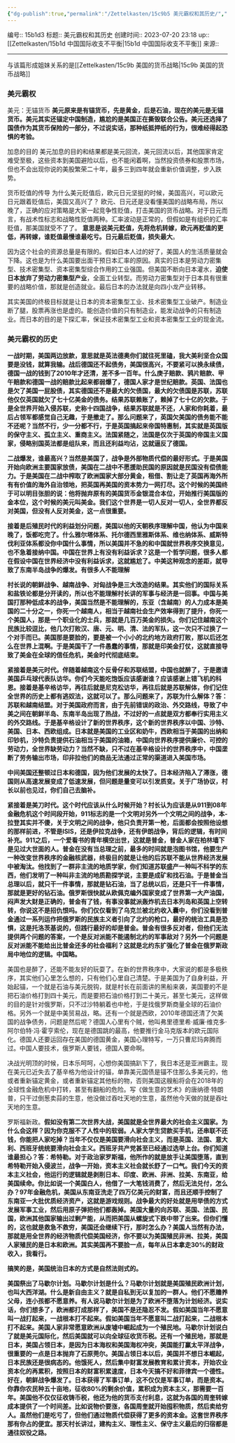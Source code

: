 ```yaml
---
{"dg-publish":true,"permalink":"/Zettelkasten/15c9b5 美元霸权和其历史/","dgPassFrontmatter":true}
---
```


编号:: 15b1d3
标题:: 美元霸权和其历史
创建时间:: 2023-07-20 23:18
up:: [[Zettelkasten/15b1d 中国国际收支不平衡\|15b1d 中国国际收支不平衡]]
来源:: 

---
与该篇形成姐妹关系的是[[Zettelkasten/15c9b 美国的货币战略\|15c9b 美国的货币战略]]

### 美元霸权
美元：无锚货币
**美元原来是有锚货币，先是黄金，后是石油，现在的美元是无锚货币。美元其实还锚定中国制造，尴尬的是美国正在撕毁联合公告。美元还选择了国债作为其货币保险的一部分，不过说实话，那种纸抵押纸的行为，很难经得起恐惧的考验。**

加息的目的
美元加息的目的和结果都是美元回流，美元回流以后，其他国家肯定难受至极，这些资本到美国避险以后，也不能闲着啊，当然投资债券和股票市场，但也不会出现你说的美股繁荣二十年，最多三到四年就会重新价值调整，步入跌势。

货币贬值的传导
为什么美元贬值后，欧元日元坚挺的时候，美国高兴，可以欧元日元跟着贬值后，美国又高兴了？
欧元、日元还是没看懂美国的战略布局，所以晚了，正确的应对策略是大家一起竞争性贬值，打击美国的货币战略。对于日元而言，有战术性标志和战略性贬值两种。汇率波动是正常的，但假如是有组织的汇率贬值，那美国就受不了了。
**意思是说美元贬值，先将危机转嫁，欧元再贬值的更低，再转嫁，谁贬值最慢谁最吃亏。日元最后贬值，损失最大**。

因为这个社会的资源总量是有限的。假如日本人过的好了，美国人的生活质量就会下降。这也是为什么美国要出面干预日本汇率的原因。真实的日本是劳动力密集型、技术密集型、资本密集型综合作用的工业强国。但美国不断向日本灌水，**迫使日本放弃了劳动力密集型产业**，全面工业转型。而劳动力密集型对于日本具有很重要的战略价值，那就是创造就业。最后日本的办法就是向四小龙产业转移。

其实美国的终极目标就是让日本的资本密集型工业、技术密集型工业破产。制造业断了腿，股票再涨也是虚的。能创造价值的只有制造业，能发动战争的只有制造业。而日本的目的是下探汇率，保证技术密集型工业和资本密集型工业的现金流。

### 美元霸权的历史

**一战时期，美国两边放款，意思就是英法德奥你们就往死里磕，我大美利坚合众国要是没钱，就算我输。战后德国还不起债务，美国很高兴，不要紧可以换永续债，德国一战的钱到了2010年才还清，差不多一百年。什么庚子赔款、鸦片赔款、甲午赔款和德国一战的赔款比起来都弱爆了，德国人家才是世纪赔款。英国、法国也是欠了美国一屁股债，其实德国还不是最大的欠债国，最大的欠债国是苏联，苏联他仅仅英国就欠了七十亿美金的债务。结果苏联赖账了，赖掉了七十亿的欠款。于是全世界开始入侵苏联，史称十四国战争，结果苏联就是不还，人家和你耗着，最后占领军都感觉自己无趣，于是撤走了。那么问题来了，英国欠美国的债务能不能不还呢？当然不行，少一分都不行，于是英国搞起来帝国特惠制，其实就是英国版的保守主义、孤立主义、重商主义。法国紧随之，法国是仅次于英国的帝国主义国家，侵略别国英法都是组队来，而且还利益均沾，这就逼反了德国。**

**二战爆发，谁最高兴？当然是美国了，战争是外部物质代偿的最好形式。于是美国开始向欧洲主要国家放债，美国在二战中不愿援助民国的原因就是民国没有偿债能力。于是美国在二战中榨取了欧洲国家大部分黄金，租借、割让走了英国再海外所有有价值的海外自治领地，把英国再美国的资本势力一网打尽。这个时候的美国终于可以明目张胆的说：他将抛弃原有的美国货币金银混合本位，开始推行美国版的金本位，这个时候的美元叫美金。我们这个世界是一切人反对一切人，全世界都反对美国，但没有人反对美金，这一点很重要。**

**接着是后殖民时代的利益划分问题，美国以他的天朝秩序理解中国，他认为中国来晚了，饭都吃完了。什么雅尔塔体系、托尔德西里雅斯体系、维也纳体系、威斯特伐利亚体系都没你中国什么事情，所以美国并不急的和中国就世界秩序交换意见，也不急着接纳中国。中国在世界上有没有利益诉求？这是一个哲学问题，很多人都在假设中国在世界经济中没有利益诉求，这就尴尬了。中美这种观念的差距，就导致了东南半岛战争的爆发。有很多人不能理解**

**村长说的朝鲜战争、越南战争、对匈战争是三大改造的结果。其实他们的国际关系和盐铁论都是分开读的，所以也不能理解村长讲的军事与经济是一回事。中国与美国打那种低成本的战争，美国当然是不能理解的，东亚（含越南）的人力成本是美国的二十分之一，你死一个越南人，相当于越南社会生产效率得到了提升，你死一个美国人，那是一个职业化的士兵，那就是几百万美金的损失。你们记住越南这个民族比较逗比，他几次打败汉、唐、元、明、清、法的军队，这一次只不过换了一个对手而已。美国那是要脸的，要是被一个小小的北约地方政府打败，那以后还怎么在世界上混啊。于是美国干了一件愚蠢的事情，那就是印美金打仗，这就直接导致了美金在全球的信任危机，美金时代彻底结束。**

**紧接着是美元时代。伴随着越南这个反骨仔和苏联结盟，中国也就醉了，于是邀请美国乒乓球代表队访华。你们今天能吃饱饭应该感谢谁？应该感谢上错飞机的科恩。接着是基辛格访华，再往后就是尼克松访华，再往后就是苏联解体，你们记住全世界的历史上都有逃奴法，这就可以了。那么问题来了，苏联为什么解体？答：苏联和越南结盟。对于美国政府而言，由于先前错误的政治、外交路线，导致了中美之间在朝鲜半岛、东南半岛出现了热战，不过好的一点就是双方都奉行实用主义的外交路线。于是基辛格设计了新的世界秩序，这个新的世界秩序以中国、沙特、美国、日本、西欧组成。日本就是美国的工业区和奶牛，西欧相当于美国的出纳和印钞机，沙特负责提供石油相当于美国的油箱，中国向世界秩序提供廉价、可控的劳动力，全世界缺劳动力？当然不缺，只不过在基辛格设计的世界秩序中，中国垄断了劳务输出市场，印非拉他们的商品无法通过正常的渠道进入美国市场。**

**中间美国还整顿过日本和德国，因为他们发展的太快了。日本经济陷入了滞涨，德国则从高速发展变成了低速发展，但问题是量变可以引发质变。关于广场协议，村长以前也见过，你们自己去脑补。**

**紧接着是美刀时代。这个时代应该从什么时候开始？村长认为应该是从911到08年金融危机这个时间段开始，911标志的是一个文明对另外一个文明之间的战争，本-拉登其实并不傻，关于文明之间的战争，他只负责开第一枪，后面都会按照他设想的那样前进，不管是ISIS，还是伊拉克战争，还有伊朗战争，背后的逻辑，有时间补充。911之后，一个爱看书的青年横空出世，这就是普金，普金人家在柏林墙下是见过大世面的人。普金在没有当总理之前，最多的时间就是泡图书馆，他要生产一种改变世界秩序的金融核武器，终极目的就是让他的后苏联不能从世界经济发展中被淘汰。他找到了一群非主流的地质学家，你们知道苏联盛产一种叫不科学的东西，他们发明了一种叫非主流的地质勘探学说，主要是成矿和找石油。于是普金当总理以后，就只干一件事情，那就是钻石油，当了总统以后，还是只干一件事情，那就是更好的钻石油。俄罗斯很快就从欧佩克编外国家变成了世界第一大产油国，闷声发大财是正确的，普金有了钱，有事没事就派轰炸机去日本列岛和英国上空转转，你说这不是招仇恨吗。你们仅仅看到了乌克兰被北约收入囊中，你们没看到普金通过一系列运作把俄罗斯的民族主义者引向了北约的枪口，最好的统治工具是恐惧，这是托洛茨基说的，但践行最好的却是普金。普金有很多反对者，但他们无法提供两个问题的答案，一个是反对派能不能遏制北约的军事敌对？另外一个问题是反对派能不能给出比普金还多的社会福利？这就是北约东扩强化了普金在俄罗斯政局中地位的逻辑。中国略。**

美国也是醉了，还能不能友好的玩耍了。在新的世界秩序中，大家说的都是多极秩序，其实他们心里怎么想的，只有他们心里自己清楚。于是美国为了自身利益，开始起锚，一个就是石油与美元脱钩，就是村长在前面讲的黑船来袭，美国要的不是把石油价格打到四十美元，而是要把石油价格打到二十美元，甚至七美元，这样做的目的是针对俄罗斯，只不过沙特躺着也中枪，于是找俄罗斯商量全球的石油价格。另外一个就是中美贸易战，略。还有一个就是西欧，2010年德国还清了欠美国的战争债务，问题是然后呢？德国人心里有个贼，他叫弗里德里希·威廉·维克多·阿尔伯特·冯·霍亨索伦，现在是德国跳的最高，他要推行金马克版本的欧元国际化。德国人还要运回存在美国的德国黄金，美国心理特写，一万只曹尼玛奔腾而过。中国人要技术，俄罗斯人要钱，德国人要命啊。

决战光明顶的时候，日本乐呵呵，心想你美国搞趴下了，我日本还是亚洲霸主。现在美元已近失去了基辛格为他设计的锚，单靠美元国债是锚不住那么多美元的，他或者重新锚定黄金，或者重新锚定其他标的物，否则美国这艘船将会在2018年的全球性金融危机中打转，甚至有翻船的危险。写《做生意的艺术》的唐纳德·特朗普，只干过倒葱卖蒜的生意，他没做过吞吐天地的生意，虽然他今天做的就是吞吐天地的生意。

罗斯福新政。**假如没有第二次世界大战，美国就是全世界最大的社会主义国家。为什么会这样？因为你克服不了人性中的软弱。人家大学生贷款买手机，还串联不还钱，你能把人家吃掉？当年不仅仅是美国要滑向社会主义，而是英国、法国、意大利、西班牙统统要滑向社会主义。西班牙共产党甚至已经通过选举上台。你们知道谁最担心？答：希特勒。对于政治家罗斯福，他所作的就是放手让美国堕落，直到希特勒开始入侵波兰，战争一开始，资本主义社会就长舒了一口气。我们今天的资本主义社会，他运行的逻辑就是剥削日本、印度、欧洲、非洲、拉美、东南亚，给美国续命。你比如说一个美国白人，他借了一大笔钱消费了，然后无法兑付，怎么办？97年金融危机，美国从东南亚洗走了四万亿美元的财富，而且还顺手控制了东南亚一大批优质经济资产，这就是游戏规则。战争最大的好处就是用举债的方式发展军事工业，然后用原子弹把他们都轰掉。美国大量的向苏联、英国、法国、民国，欧洲其他国家输出过剩产能，从而把美国从螺旋式下跌中带了出来。但你们懂的，这也就是救急不救穷，美国还会继续下行，那时怎么办？美国人当然有办法，那就是用全世界的经济物质代偿美国经济，你不要以为美国殖民非洲、拉美，美国人家殖民的是日本和欧洲。其实美国再不要脸一点，每年从日本拿走30%的财政收入，我看行。**

**搞笑的是，美国统治日本的方式是自然法则式的。**

**美国祭出了马歇尔计划。马歇尔计划是什么？马歇尔计划就是美国殖民欧洲计划，也叫大西洋湖。什么是新自由主义？就是自私到无以复加的一群人。他们不愿赡养父母，连小孩都不愿意养。有人说马歇尔计划是为了欧洲不堕落为计划经济。说实话，你们想多了，欧洲都打成那样了，美国不是还隐忍不发。假如美国当年不愿意叫一战打起来，一战根本打不起来。假如美国当年不愿意叫二战打起来，二战根本打不起来。美国人家非常愿意欧洲从废墟中崛起成为一个殖民地。马歇尔计划说白了就是美元国际化，然后美国就可以向全球征收货币税。还有一个殖民地，那就是日本，美国占领日本，是因为日本海权和美国海权冲突，美国能打赢太平洋战争，很重要的一点是日本抛弃了石原莞尔。美国占领日本以后，美国并不想日本崛起，日本民族还是很病态的。他饿死人，然后集中财富发展教育和累计资本，开始农业资本化的再累积，按照日本的财富积累速度，日本今天搞不好和菲律宾一个德性。好在，朝鲜战争爆发了。日本获得了军事订单，这不仅仅是军事订单，而是资本。你靠你农民种五十亩地，征收80%的剩余价值，累积成为资本主义，那需要一百年。美国他不仅仅征收铸币税，他还为他的货币支付利息，这就为各国的周奎转嫁成本提供了一个时间差。比如说物价要涨，各国周奎就开始囤积物质，然后卖给穷人。虽然他们是吃亏了，但他们通过物质代偿获得了更多的资本金。这套世界秩序那有你占的便宜。那天村长讲过，建构主义、理性主义、保守主义最后的归宿都是通往奴役之路。**
